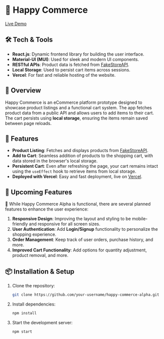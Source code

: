 # 🛒 Happy Commerce

[Live Demo](https://happy-commerce-alpha.vercel.app/)

## 🛠️ Tech & Tools

- **React.js**: Dynamic frontend library for building the user interface.
- **Material-UI (MUI)**: Used for sleek and modern UI components.
- **RESTful APIs**: Product data is fetched from [FakeStoreAPI](https://fakestoreapi.com/).
- **Local Storage**: Used to persist cart items across sessions.
- **Vercel**: For fast and reliable hosting of the website.

## 🚀 Overview

Happy Commerce is an eCommerce platform prototype designed to showcase product listings and a functional cart system. The app fetches product data from a public API and allows users to add items to their cart. The cart persists using **local storage**, ensuring the items remain saved between page reloads.

## 🎯 Features

- **Product Listing**: Fetches and displays products from [FakeStoreAPI](https://fakestoreapi.com/).
- **Add to Cart**: Seamless addition of products to the shopping cart, with data stored in the browser's local storage.
- **Persistent Cart**: Even after refreshing the page, your cart remains intact using the `useEffect` hook to retrieve items from local storage.
- **Deployed with Vercel**: Easy and fast deployment, live on [Vercel](https://happy-commerce-alpha.vercel.app/).

## 📝 Upcoming Features

🔧 While Happy Commerce Alpha is functional, there are several planned features to enhance the user experience:

1. **Responsive Design**: Improving the layout and styling to be mobile-friendly and responsive for all screen sizes.
3. **User Authentication**: Add **Login/Signup** functionality to personalize the shopping experience.
4. **Order Management**: Keep track of user orders, purchase history, and more.
5. **Improved Cart Functionality**: Add options for quantity adjustment, product removal, and more.

## 📦 Installation & Setup

1. Clone the repository:

   ```bash
   git clone https://github.com/your-username/happy-commerce-alpha.git

1. Install dependencies:

   ```bash
   npm install

1. Start the development server:

   ```bash
   npm start

